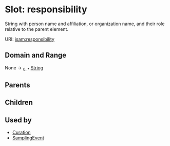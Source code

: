 
# Slot: responsibility


String with person name and affiliation, or organization name, and their role relative to the parent element.

URI: [isam:responsibility](http://resource.isamples.org/schema/responsibility)


## Domain and Range

None &#8594;  <sub>0..\*</sub> [String](types/String.md)

## Parents


## Children


## Used by

 * [Curation](Curation.md)
 * [SamplingEvent](SamplingEvent.md)
